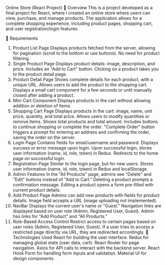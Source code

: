 Online Store (React Project)
🛒 Overview
This is a project developed as a final project for React, where I created an online store where users can view, purchase, and manage products. The application allows for a complete shopping experience, including product pages, shopping cart, and user registration/login features.

📝 Requirements
1. Product List Page
Displays products fetched from the server, allowing for pagination (scroll to the bottom or use buttons).
No need for product filtering.
2. Single Product Page
Displays product details: image, description, and price.
Includes an "Add to Cart" button.
Clicking on a product takes you to the product detail page.
3. Product Detail Page
Shows complete details for each product, with a unique URL.
Allows users to add the product to the shopping cart.
Displays a small cart component for a few seconds or until manually closed after adding a product.
4. Mini Cart Component
Displays products in the cart without allowing addition or deletion of items.
5. Shopping Cart Page
Displays products in the cart: image, name, unit price, quantity, and total price.
Allows users to modify quantities or remove items.
Shows total products and total amount.
Includes buttons to continue shopping or complete the order.
"Complete Order" button triggers a prompt for entering an address and confirming the order, saving the order on the server.
6. Login Page
Contains fields for email/username and password.
Displays success or error message upon login.
Upon successful login, stores user information (name, id, role, token) in Redux.
Redirects to the home page on successful login.
7. Registration Page
Similar to the login page, but for new users.
Stores user information (name, id, role, token) in Redux and localStorage.
8. Admin Features
In the "All Products" page, admins see "Delete" and "Edit" buttons instead of "Add to Cart."
Deleting a product prompts a confirmation message.
Editing a product opens a form pre-filled with current product details.
9. Add Product Page
Admins can add new products with fields for product details.
Image field accepts a URL (image uploading not implemented).
10. NavBar
Displays the current user's name or "Guest."
Navigation links are displayed based on user role (Admin, Registered User, Guest).
Admin has links for "Add Product" and "All Products."
11. Role-Based Access Control
Restrict access to certain pages based on user roles (Admin, Registered User, Guest).
If a user tries to access a restricted page directly via URL, they are redirected accordingly.
🔧 Technologies Used
React for building the user interface.
Redux for managing global state (user data, cart).
React Router for page navigation.
Axios for API calls to interact with the backend server.
React Hook Form for handling form inputs and validation.
Material UI for design components.
